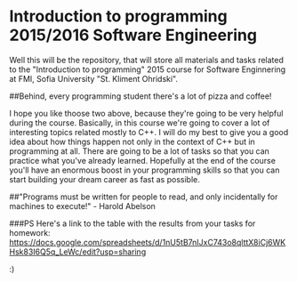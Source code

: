 # Introduction to programming 2015/2016 Software Engineering
Well this will be the repository, that will store all materials and tasks related to the "Introduction to programming" 2015 course for Software Enginnering at FMI, Sofia University "St. Kliment Ohridski". 

##Behind, every programming student there's a lot of pizza and coffee!

I hope you like thoose two above, because they're going to be very helpful during the course. Basically, in this course we're going to cover a lot of interesting topics related mostly to C++. I will do my best to give you a good idea about how things happen not only in the context of C++ but in programming at all. There are going to be a lot of tasks so that you can practice what you've already learned. Hopefully at the end of the course you'll have an enormous boost in your programming skills so that you can start building your dream career as fast as possible.

##"Programs must be written for people to read, and only incidentally for machines to execute!" - Harold Abelson 

###PS
Here's a link to the table with the results from your tasks for homework: https://docs.google.com/spreadsheets/d/1nU5tB7nIJxC743o8qlttX8iCj6WKHsk83I6Q5q_LeWc/edit?usp=sharing

:)
